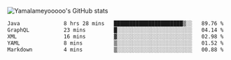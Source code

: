 ![Yamalameyooooo's GitHub stats](https://github-readme-stats.vercel.app/api?username=yamalameyooooo&theme=transparent&show_icons=true\&show=reviews,discussions_started,discussions_answered,prs_merged,prs_merged_percentage)

<!--START_SECTION:waka-->

```txt
Java              8 hrs 28 mins   ██████████████████████▒░░   89.76 %
GraphQL           23 mins         █░░░░░░░░░░░░░░░░░░░░░░░░   04.14 %
XML               16 mins         ▓░░░░░░░░░░░░░░░░░░░░░░░░   02.98 %
YAML              8 mins          ▒░░░░░░░░░░░░░░░░░░░░░░░░   01.52 %
Markdown          4 mins          ▒░░░░░░░░░░░░░░░░░░░░░░░░   00.88 %
```

<!--END_SECTION:waka-->

